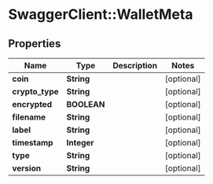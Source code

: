 # SwaggerClient::WalletMeta

## Properties
Name | Type | Description | Notes
------------ | ------------- | ------------- | -------------
**coin** | **String** |  | [optional] 
**crypto_type** | **String** |  | [optional] 
**encrypted** | **BOOLEAN** |  | [optional] 
**filename** | **String** |  | [optional] 
**label** | **String** |  | [optional] 
**timestamp** | **Integer** |  | [optional] 
**type** | **String** |  | [optional] 
**version** | **String** |  | [optional] 


